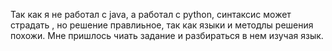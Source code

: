 Так как я не работал с java, а работал с python, синтаксис может страдать , но решение правлиьное, так как языки и методлы решения похожи. Мне пришлось чиать задание и разбираться в нем изучая язык.
